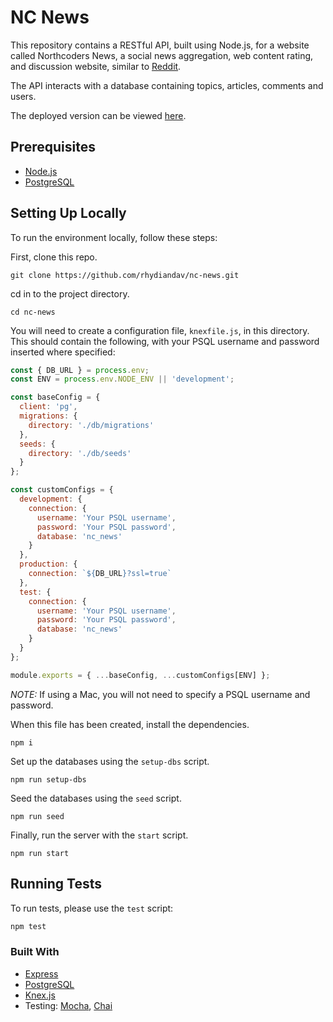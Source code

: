 # NC News

This repository contains a RESTful API, built using Node.js, for a website called Northcoders News, a social news aggregation, web content rating, and discussion website, similar to [Reddit](https://www.reddit.com).

The API interacts with a database containing topics, articles, comments and users.

The deployed version can be viewed [here](https://n-c-news.herokuapp.com/api/).

## Prerequisites

- [Node.js](https://nodejs.org/en/)
- [PostgreSQL](https://www.postgresql.org/)

## Setting Up Locally

To run the environment locally, follow these steps:

First, clone this repo.

`git clone https://github.com/rhydiandav/nc-news.git`

cd in to the project directory.

`cd nc-news`

You will need to create a configuration file, `knexfile.js`, in this directory. This should contain the following, with your PSQL username and password inserted where specified:

```js
const { DB_URL } = process.env;
const ENV = process.env.NODE_ENV || 'development';

const baseConfig = {
  client: 'pg',
  migrations: {
    directory: './db/migrations'
  },
  seeds: {
    directory: './db/seeds'
  }
};

const customConfigs = {
  development: {
    connection: {
      username: 'Your PSQL username',
      password: 'Your PSQL password',
      database: 'nc_news'
    }
  },
  production: {
    connection: `${DB_URL}?ssl=true`
  },
  test: {
    connection: {
      username: 'Your PSQL username',
      password: 'Your PSQL password',
      database: 'nc_news'
    }
  }
};

module.exports = { ...baseConfig, ...customConfigs[ENV] };
```

_NOTE:_ If using a Mac, you will not need to specify a PSQL username and password.

When this file has been created, install the dependencies.

`npm i`

Set up the databases using the `setup-dbs` script.

`npm run setup-dbs`

Seed the databases using the `seed` script.

`npm run seed`

Finally, run the server with the `start` script.

`npm run start`

## Running Tests

To run tests, please use the `test` script:

```bash
npm test
```

### Built With

- [Express](https://expressjs.com/)
- [PostgreSQL](https://www.postgresql.org/)
- [Knex.js](https://knexjs.org/)
- Testing: [Mocha](https://mochajs.org/), [Chai](https://www.chaijs.com/)
